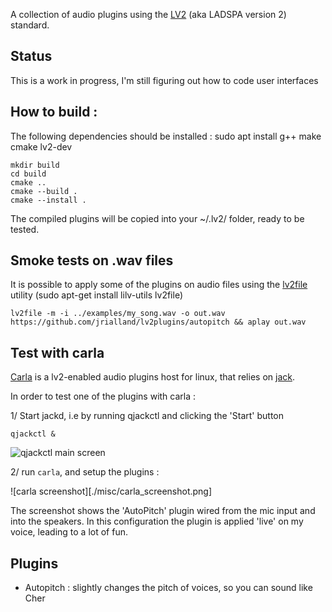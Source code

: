 
A collection of audio plugins using the [LV2](https://lv2plug.in/) (aka LADSPA version 2) standard.


Status
------

This is a work in progress, I'm still figuring out how to code user interfaces


How to build :
---------

The following dependencies should be installed : sudo apt install g++ make cmake lv2-dev

```
mkdir build
cd build 
cmake ..
cmake --build .
cmake --install .
```

The compiled plugins will be copied into your ~/.lv2/ folder, ready to be tested.

Smoke tests on .wav files
--------------------------

It is possible to apply some of the plugins on audio files using the [lv2file](https://github.com/jeremysalwen/lv2file) utility (sudo apt-get install lilv-utils lv2file)

```
lv2file -m -i ../examples/my_song.wav -o out.wav https://github.com/jrialland/lv2plugins/autopitch && aplay out.wav
```


Test with carla
---------------

[Carla](https://github.com/falkTX/Carla) is a lv2-enabled audio plugins host for linux, that relies on [jack](https://jackaudio.org/).

In order to test one of the plugins with carla :

1/ Start jackd, i.e by running qjackctl and clicking the 'Start' button

```
qjackctl &
```

![qjackctl main screen](https://doc.ubuntu-fr.org/_media/audio/qjackctl_fenetre_principale.png)

2/ run `carla`, and setup the plugins :

![carla screenshot][./misc/carla_screenshot.png]

The screenshot shows the 'AutoPitch' plugin wired from the mic input and into the speakers. In this configuration the plugin is applied 'live' on my voice, leading to a lot of fun.

Plugins
-------

* Autopitch : slightly changes the pitch of voices, so you can sound like Cher